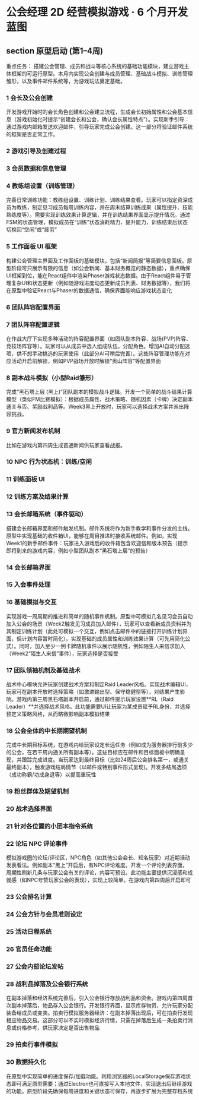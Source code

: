 # 公会经理 2D 经营模拟游戏 · 6 个月开发蓝图

## section 原型启动 (第1–4周)
重点任务： 搭建公会管理、成员和战斗等核心系统的基础功能模块，建立游戏主体框架的可运行原型。本月内实现公会创建与成员管理、基础战斗模拟、训练管理雏形，以及事件邮件系统等，为游戏玩法奠定基础。
### 1 会长及公会创建
开发游戏开始时的会长角色创建和公会建立流程，生成会长初始属性和公会基本信息（游戏初始化时提示“创建会长和公会，确认会长属性特点”）。实现新手引导：通过游戏内邮箱发送欢迎邮件，引导玩家完成公会创建。这一部分将验证邮件系统的框架是否正常工作。
### 2 游戏引导及创建过程
### 3 会员数据和信息管理
### 4 教练组设置（训练管理）
完善日常训练功能：教练组设置、训练计划、训练结果查看。玩家可以指定资深成员为教练，制定见习成员每周训练内容，并在周末结算训练成果（属性提升、技能熟练度等）。需要实现训练效果计算逻辑，并在训练结果界面显示提升情况。通过FSM的状态管理，模拟成员在“训练”状态消耗精力、提升能力，训练结束后状态切换回“空闲”或“疲劳”
### 5 工作面板 UI 框架
构建公会管理主界面及工作面板的基础模块，包括“新闻简报”等简要信息面板。原型阶段可只展示有限的信息（如公会新闻、基本财务概览的静态数据），重点确保UI框架到位，能在React组件中渲染Phaser游戏状态数据。由于React组件易于管理复杂UI和状态更新（例如随游戏进度动态更新成员列表、财务数据等），我们将在原型中验证React与Phaser的数据通信，确保界面能响应游戏状态变化
### 6 团队阵容配置界面
### 7 团队阵容配置逻辑
在作战大厅下实现多种活动的阵容配置界面（如团队副本阵容、战场(PVP)阵容、竞技场阵容等）。玩家可以从成员中选人组成队伍，分配角色。增加AI自动分配选项，供不想手动挑选的玩家使用（此部分AI可稍后完善）。这些阵容管理功能在对应活动开启前解锁，例如PVP战场开放时解锁“奥山阵容”等配置界面
### 8 副本战斗模拟（小型Raid雏形）
完成“黑石塔上层 (黑上)”团队副本的模拟战斗逻辑。开发一个简单的战斗结果计算模型（类似FM比赛模拟）：根据成员属性、战术策略、随机因素（卡牌）决定副本通关与否、奖励战利品等。Week3黑上开放时，玩家可以选择战术方案并派出阵容挑战。
### 9 官方新闻发布机制
比如在游戏内第四周生成首通新闻供玩家查看战报。
### 10 NPC 行为状态机：训练/空闲
### 11 训练面板 UI
### 12 训练方案及结果计算
### 13 会长邮箱系统（事件驱动）
搭建会长邮箱界面和邮件触发机制。邮件系统将作为新手教学和事件分发的主线。原型中实现基础的收件箱UI，能够在周目推进时接收系统邮件。例如，实现Week1的新手邮件事件：玩家进入游戏后的收件箱包含欢迎信和版本预告（提示即将到来的游戏内容，例如小型团队副本“黑石塔上层”的预告）
### 14 会长邮箱界面
### 15 入会事件处理
### 16 基础模拟与交互
实现游戏一周周期的推进和简单的随机事件机制。原型中可模拟几名见习会员自动加入公会的场景（Week2触发见习成员加入邮件），玩家可以查看新成员资料并为其制定训练计划（此处可模拟一个交互，例如点击邮件中的链接打开训练计划界面，但计划内容暂时简化）。实现基础的成员属性和训练效果计算（可先用简化公式）。同时，加入至少一例卡牌随机事件以展示随机性，例如陌生人来信求加入（Week2“陌生人来信”事件），玩家选择是否接受
### 17 团队领袖机制及基础战术
战术中心模块允许玩家创建战术方案和制定Raid Leader风格。实现战术编辑UI，玩家可在副本开放时选择策略（如激进输出型、保守稳健型等），对结果产生影响。游戏内第三周黑石塔副本开启前，通过邮件提示玩家设置**RL（Raid Leader）**并选择战术风格。此功能需要UI让玩家为某成员赋予RL身份，并选择预定义策略风格，从而略微影响副本模拟结果
### 18 公会全体的中长期期望机制
完成中长期目标系统，在游戏内给玩家设定长远任务（例如成为服务器排行前多少的公会，在若干周内通关所有副本等）。这些目标应在邮件和目标面板中明确呈现，并跟踪完成进度。当玩家达到最终目标（比如24周后公会排名第一，或通关最终副本），触发游戏结局情节（以邮件或特别事件形式呈现)。开发多结局选项（成功称霸/功成身退等）以提高重玩性
### 19 粉丝群体及期望机制
### 20 战术选择界面
### 21 针对各位置的小团本指令系统
### 22 论坛 NPC 评论事件
模拟游戏圈的论坛/评论区，NPC角色（如其他公会会长、知名玩家）对近期活动发表看法。例如副本“黑上”开启后，有NPC评论难度。开发一个评论列表界面，周期性刷新几条与玩家公会有关的评论，内容可预设。此功能主要提供沉浸感和成就感（如NPC夸赞玩家公会的表现），实现上较简单，在游戏内第四周后开启即可
### 23 公会排名计算
### 24 公会方针与会员准则设定
### 25 活动日程系统
### 26 官员任命功能
### 27 公会内部论坛发帖
### 28 战利品掉落及公会银行系统
在副本掉落和经济系统完善后，引入公会银行存放战利品和资金。游戏内第四周首次副本掉落后，物品存入公会银行。开发银行界面，显示库存物资，允许玩家分配装备给成员或变卖。拍卖行模拟服务器经济：在副本掉落出现后，可在拍卖行发现相应物品交易。这部分可以不实时模拟经济行情，只需在掉落后生成一条拍卖行消息或价格参考，供玩家决定是否出售物品
### 29 拍卖行事件模拟
### 30 数据持久化
在原型中实现简单的进度保存/加载功能。利用浏览器的LocalStorage保存游戏状态即可满足原型需要；通过Electron也可直接写入本地文件，实现退出后继续游戏的功能。原型阶段先确保每周进度和关键状态可保存，再逐步扩展为完整存档系统